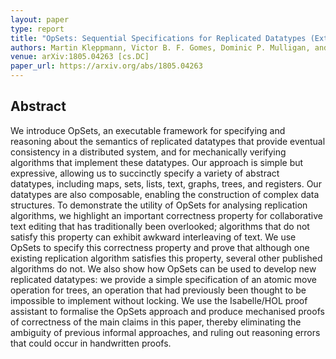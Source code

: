 ```yaml
---
layout: paper
type: report
title: "OpSets: Sequential Specifications for Replicated Datatypes (Extended Version)"
authors: Martin Kleppmann, Victor B. F. Gomes, Dominic P. Mulligan, and Alastair R. Beresford
venue: arXiv:1805.04263 [cs.DC]
paper_url: https://arxiv.org/abs/1805.04263
---
```


Abstract
--------

We introduce OpSets, an executable framework for specifying and reasoning about the semantics of
replicated datatypes that provide eventual consistency in a distributed system, and for mechanically
verifying algorithms that implement these datatypes. Our approach is simple but expressive, allowing
us to succinctly specify a variety of abstract datatypes, including maps, sets, lists, text, graphs,
trees, and registers. Our datatypes are also composable, enabling the construction of complex data
structures. To demonstrate the utility of OpSets for analysing replication algorithms, we highlight
an important correctness property for collaborative text editing that has traditionally been
overlooked; algorithms that do not satisfy this property can exhibit awkward interleaving of text.
We use OpSets to specify this correctness property and prove that although one existing replication
algorithm satisfies this property, several other published algorithms do not. We also show how
OpSets can be used to develop new replicated datatypes: we provide a simple specification of an
atomic move operation for trees, an operation that had previously been thought to be impossible to
implement without locking. We use the Isabelle/HOL proof assistant to formalise the OpSets approach
and produce mechanised proofs of correctness of the main claims in this paper, thereby eliminating
the ambiguity of previous informal approaches, and ruling out reasoning errors that could occur in
handwritten proofs.
